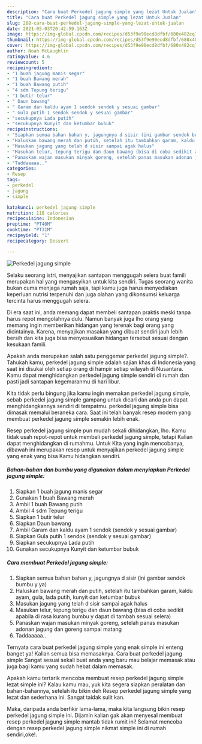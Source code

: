 ```yaml
---
description: "Cara buat Perkedel jagung simple yang lezat Untuk Jualan"
title: "Cara buat Perkedel jagung simple yang lezat Untuk Jualan"
slug: 288-cara-buat-perkedel-jagung-simple-yang-lezat-untuk-jualan
date: 2021-05-03T20:42:59.163Z
image: https://img-global.cpcdn.com/recipes/d53f9e90ecd8dfbf/680x482cq70/perkedel-jagung-simple-foto-resep-utama.jpg
thumbnail: https://img-global.cpcdn.com/recipes/d53f9e90ecd8dfbf/680x482cq70/perkedel-jagung-simple-foto-resep-utama.jpg
cover: https://img-global.cpcdn.com/recipes/d53f9e90ecd8dfbf/680x482cq70/perkedel-jagung-simple-foto-resep-utama.jpg
author: Noah McLaughlin
ratingvalue: 4.6
reviewcount: 5
recipeingredient:
- "1 buah jagung manis segar"
- "1 buah Bawang merah"
- "1 buah Bawang putih"
- "4 sdm Tepung terigu"
- "1 butir telur"
- " Daun bawang"
- " Garam dan kaldu ayam 1 sendok sendok y sesuai gambar"
- " Gula putih 1 sendok sendok y sesuai gambar"
- "secukupnya Lada putih"
- "secukupnya Kunyit dan ketumbar bubuk"
recipeinstructions:
- "Siapkan semua bahan bahan y, jagungnya d sisir (ini gambar sendok bumbu y ya)"
- "Haluskan bawang merah dan putih, setelah itu tambahkan garam, kaldu ayam, gula, lada putih, kunyit dan ketumbar bubuk"
- "Masukan jagung yang telah d sisir sampai agak halus"
- "Masukan telur, tepung terigu dan daun bawang (bisa di coba sedikit apabila di rasa kurang bumbu y dapat di tambah sesuai selera)"
- "Panaskan wajan masukan minyak goreng, setelah panas masukan adonan jagung dan goreng sampai matang"
- "Taddaaaaa.."
categories:
- Resep
tags:
- perkedel
- jagung
- simple

katakunci: perkedel jagung simple 
nutrition: 118 calories
recipecuisine: Indonesian
preptime: "PT40M"
cooktime: "PT31M"
recipeyield: "1"
recipecategory: Dessert

---
```



![Perkedel jagung simple](https://img-global.cpcdn.com/recipes/d53f9e90ecd8dfbf/680x482cq70/perkedel-jagung-simple-foto-resep-utama.jpg)

Selaku seorang istri, menyajikan santapan menggugah selera buat famili merupakan hal yang mengasyikan untuk kita sendiri. Tugas seorang  wanita bukan cuma menjaga rumah saja, tapi kamu juga harus menyediakan keperluan nutrisi terpenuhi dan juga olahan yang dikonsumsi keluarga tercinta harus menggugah selera.

Di era  saat ini, anda memang dapat membeli santapan praktis meski tanpa harus repot mengolahnya dulu. Namun banyak juga lho orang yang memang ingin memberikan hidangan yang terenak bagi orang yang dicintainya. Karena, menyajikan masakan yang dibuat sendiri jauh lebih bersih dan kita juga bisa menyesuaikan hidangan tersebut sesuai dengan kesukaan famili. 



Apakah anda merupakan salah satu penggemar perkedel jagung simple?. Tahukah kamu, perkedel jagung simple adalah sajian khas di Indonesia yang saat ini disukai oleh setiap orang di hampir setiap wilayah di Nusantara. Kamu dapat menghidangkan perkedel jagung simple sendiri di rumah dan pasti jadi santapan kegemaranmu di hari libur.

Kita tidak perlu bingung jika kamu ingin memakan perkedel jagung simple, sebab perkedel jagung simple gampang untuk dicari dan anda pun dapat menghidangkannya sendiri di tempatmu. perkedel jagung simple bisa dimasak memalui beraneka cara. Saat ini telah banyak resep modern yang membuat perkedel jagung simple semakin lebih enak.

Resep perkedel jagung simple pun mudah sekali dihidangkan, lho. Kamu tidak usah repot-repot untuk membeli perkedel jagung simple, tetapi Kalian dapat menghidangkan di rumahmu. Untuk Kita yang ingin mencobanya, dibawah ini merupakan resep untuk menyajikan perkedel jagung simple yang enak yang bisa Kamu hidangkan sendiri.

<!--inarticleads1-->

##### Bahan-bahan dan bumbu yang digunakan dalam menyiapkan Perkedel jagung simple:

1. Siapkan 1 buah jagung manis segar
1. Gunakan 1 buah Bawang merah
1. Ambil 1 buah Bawang putih
1. Ambil 4 sdm Tepung terigu
1. Siapkan 1 butir telur
1. Siapkan  Daun bawang
1. Ambil  Garam dan kaldu ayam 1 sendok (sendok y sesuai gambar)
1. Siapkan  Gula putih 1 sendok (sendok y sesuai gambar)
1. Siapkan secukupnya Lada putih
1. Gunakan secukupnya Kunyit dan ketumbar bubuk




<!--inarticleads2-->

##### Cara membuat Perkedel jagung simple:

1. Siapkan semua bahan bahan y, jagungnya d sisir (ini gambar sendok bumbu y ya)
1. Haluskan bawang merah dan putih, setelah itu tambahkan garam, kaldu ayam, gula, lada putih, kunyit dan ketumbar bubuk
1. Masukan jagung yang telah d sisir sampai agak halus
1. Masukan telur, tepung terigu dan daun bawang (bisa di coba sedikit apabila di rasa kurang bumbu y dapat di tambah sesuai selera)
1. Panaskan wajan masukan minyak goreng, setelah panas masukan adonan jagung dan goreng sampai matang
1. Taddaaaaa..




Ternyata cara buat perkedel jagung simple yang enak simple ini enteng banget ya! Kalian semua bisa memasaknya. Cara buat perkedel jagung simple Sangat sesuai sekali buat anda yang baru mau belajar memasak atau juga bagi kamu yang sudah hebat dalam memasak.

Apakah kamu tertarik mencoba membuat resep perkedel jagung simple lezat simple ini? Kalau kamu mau, yuk kita segera siapkan peralatan dan bahan-bahannya, setelah itu bikin deh Resep perkedel jagung simple yang lezat dan sederhana ini. Sangat taidak sulit kan. 

Maka, daripada anda berfikir lama-lama, maka kita langsung bikin resep perkedel jagung simple ini. Dijamin kalian gak akan menyesal membuat resep perkedel jagung simple mantab tidak rumit ini! Selamat mencoba dengan resep perkedel jagung simple nikmat simple ini di rumah sendiri,oke!.

